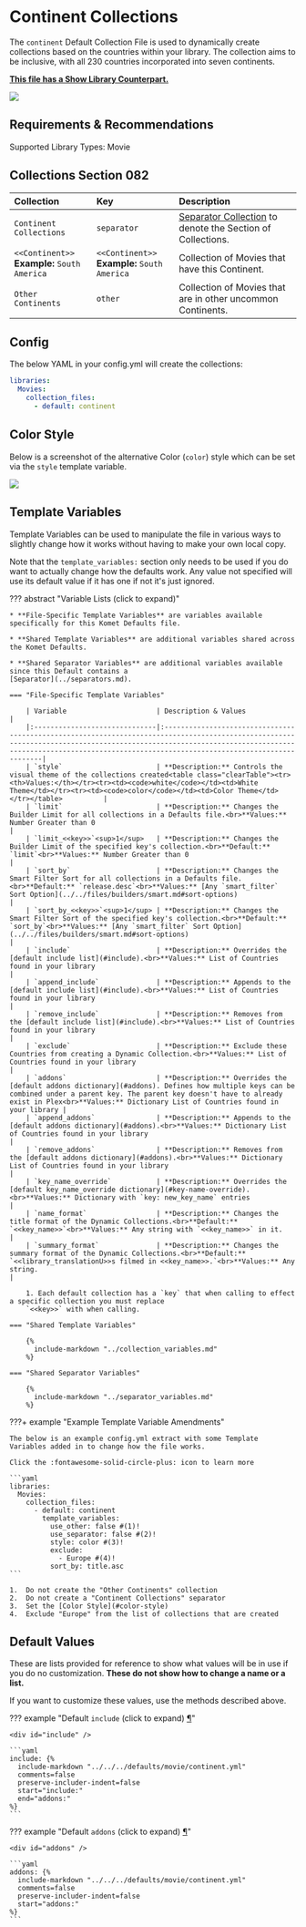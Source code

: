 # Continent Collections

The `continent` Default Collection File is used to dynamically create collections based on the countries within your 
library. The collection aims to be inclusive, with all 230 countries incorporated into seven continents.

**[This file has a Show Library Counterpart.](../show/continent.md)**

![](../images/continent1.png)

## Requirements & Recommendations

Supported Library Types: Movie

## Collections Section 082

| Collection                                      | Key                                             | Description                                                                    |
|:------------------------------------------------|:------------------------------------------------|:-------------------------------------------------------------------------------|
| `Continent Collections`                         | `separator`                                     | [Separator Collection](../separators.md) to denote the Section of Collections. |
| `<<Continent>>`<br>**Example:** `South America` | `<<Continent>>`<br>**Example:** `South America` | Collection of Movies that have this Continent.                                 |
| `Other Continents`                              | `other`                                         | Collection of Movies that are in other uncommon Continents.                    |

## Config

The below YAML in your config.yml will create the collections:

```yaml
libraries:
  Movies:
    collection_files:
      - default: continent
```

## Color Style

Below is a screenshot of the alternative Color (`color`) style which can be set via the `style` template variable.

![](../images/continent2.png)

## Template Variables

Template Variables can be used to manipulate the file in various ways to slightly change how it works without having to 
make your own local copy.

Note that the `template_variables:` section only needs to be used if you do want to actually change how the defaults 
work. Any value not specified will use its default value if it has one if not it's just ignored.

??? abstract "Variable Lists (click to expand)"

    * **File-Specific Template Variables** are variables available specifically for this Komet Defaults file.

    * **Shared Template Variables** are additional variables shared across the Komet Defaults.

    * **Shared Separator Variables** are additional variables available since this Default contains a 
    [Separator](../separators.md).

    === "File-Specific Template Variables"

        | Variable                      | Description & Values                                                                                                                                                                                                                                      |
        |:------------------------------|:----------------------------------------------------------------------------------------------------------------------------------------------------------------------------------------------------------------------------------------------------------|
        | `style`                       | **Description:** Controls the visual theme of the collections created<table class="clearTable"><tr><th>Values:</th></tr><tr><td><code>white</code></td><td>White Theme</td></tr><tr><td><code>color</code></td><td>Color Theme</td></tr></table>          |
        | `limit`                       | **Description:** Changes the Builder Limit for all collections in a Defaults file.<br>**Values:** Number Greater than 0                                                                                                                                   |
        | `limit_<<key>>`<sup>1</sup>   | **Description:** Changes the Builder Limit of the specified key's collection.<br>**Default:** `limit`<br>**Values:** Number Greater than 0                                                                                                                |
        | `sort_by`                     | **Description:** Changes the Smart Filter Sort for all collections in a Defaults file.<br>**Default:** `release.desc`<br>**Values:** [Any `smart_filter` Sort Option](../../files/builders/smart.md#sort-options)                                         |
        | `sort_by_<<key>>`<sup>1</sup> | **Description:** Changes the Smart Filter Sort of the specified key's collection.<br>**Default:** `sort_by`<br>**Values:** [Any `smart_filter` Sort Option](../../files/builders/smart.md#sort-options)                                                   |
        | `include`                     | **Description:** Overrides the [default include list](#include).<br>**Values:** List of Countries found in your library                                                                                                                                   |
        | `append_include`              | **Description:** Appends to the [default include list](#include).<br>**Values:** List of Countries found in your library                                                                                                                                  |
        | `remove_include`              | **Description:** Removes from the [default include list](#include).<br>**Values:** List of Countries found in your library                                                                                                                                |
        | `exclude`                     | **Description:** Exclude these Countries from creating a Dynamic Collection.<br>**Values:** List of Countries found in your library                                                                                                                       |
        | `addons`                      | **Description:** Overrides the [default addons dictionary](#addons). Defines how multiple keys can be combined under a parent key. The parent key doesn't have to already exist in Plex<br>**Values:** Dictionary List of Countries found in your library |
        | `append_addons`               | **Description:** Appends to the [default addons dictionary](#addons).<br>**Values:** Dictionary List of Countries found in your library                                                                                                                   |
        | `remove_addons`               | **Description:** Removes from the [default addons dictionary](#addons).<br>**Values:** Dictionary List of Countries found in your library                                                                                                                 |
        | `key_name_override`           | **Description:** Overrides the [default key_name_override dictionary](#key-name-override).<br>**Values:** Dictionary with `key: new_key_name` entries                                                                                                     |
        | `name_format`                 | **Description:** Changes the title format of the Dynamic Collections.<br>**Default:** `<<key_name>>`<br>**Values:** Any string with `<<key_name>>` in it.                                                                                                 |
        | `summary_format`              | **Description:** Changes the summary format of the Dynamic Collections.<br>**Default:** `<<library_translationU>>s filmed in <<key_name>>.`<br>**Values:** Any string.                                                                                    |

        1. Each default collection has a `key` that when calling to effect a specific collection you must replace 
        `<<key>>` with when calling.

    === "Shared Template Variables"

        {%
          include-markdown "../collection_variables.md"
        %}

    === "Shared Separator Variables"

        {%
          include-markdown "../separator_variables.md"
        %}
    
???+ example "Example Template Variable Amendments"

    The below is an example config.yml extract with some Template Variables added in to change how the file works.

    Click the :fontawesome-solid-circle-plus: icon to learn more
    
    ```yaml
    libraries:
      Movies:
        collection_files:
          - default: continent
            template_variables:
              use_other: false #(1)!
              use_separator: false #(2)!
              style: color #(3)!
              exclude:
                - Europe #(4)!
              sort_by: title.asc
    ```

    1.  Do not create the "Other Continents" collection
    2.  Do not create a "Continent Collections" separator
    3.  Set the [Color Style](#color-style)
    4.  Exclude "Europe" from the list of collections that are created

## Default Values

These are lists provided for reference to show what values will be in use if you do no customization.  **These do not 
show how to change a name or a list.**

If you want to customize these values, use the methods described above.

??? example "Default `include` (click to expand) <a class="headerlink" href="#include" title="Permanent link">¶</a>"

    <div id="include" />

    ```yaml
    include: {%    
      include-markdown "../../../defaults/movie/continent.yml" 
      comments=false
      preserve-includer-indent=false
      start="include:"
      end="addons:"
    %}
    ```

??? example "Default `addons` (click to expand) <a class="headerlink" href="#addons" title="Permanent link">¶</a>"

    <div id="addons" />

    ```yaml
    addons: {%    
      include-markdown "../../../defaults/movie/continent.yml" 
      comments=false
      preserve-includer-indent=false
      start="addons:"
    %}
    ```
